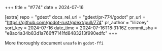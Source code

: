 +++
title = "#774"
date = 2024-07-16

[extra]
repo = "gdext"
docs_rel_url = "gdext/pr-774/godot"
pr_url = "https://github.com/godot-rust/gdext/pull/774"
pr_author = "lilizoey"
sort_key = 2024-07-16
date_time = 2024-07-16T18:31:16Z
commit_sha = "e8ac4a34b83d1a766ff7141fd8483213f990edfc"
+++

More thoroughly document `unsafe` in `godot-ffi`

